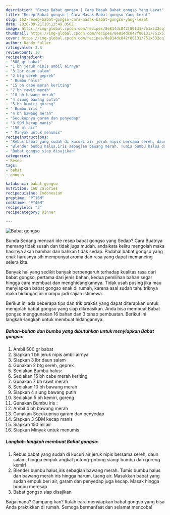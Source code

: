 ```yaml
---
description: "Resep Babat gongso | Cara Masak Babat gongso Yang Lezat"
title: "Resep Babat gongso | Cara Masak Babat gongso Yang Lezat"
slug: 162-resep-babat-gongso-cara-masak-babat-gongso-yang-lezat
date: 2020-09-21T10:12:49.056Z
image: https://img-global.cpcdn.com/recipes/8e814dc842f80131/751x532cq70/babat-gongso-foto-resep-utama.jpg
thumbnail: https://img-global.cpcdn.com/recipes/8e814dc842f80131/751x532cq70/babat-gongso-foto-resep-utama.jpg
cover: https://img-global.cpcdn.com/recipes/8e814dc842f80131/751x532cq70/babat-gongso-foto-resep-utama.jpg
author: Randy Fuller
ratingvalue: 3.3
reviewcount: 10
recipeingredient:
- "500 gr babat"
- "1 bh jeruk nipis ambil airnya"
- "3 lbr daun salam"
- "2 btg sereh geprek"
- " Bumbu halus"
- "15 bh cabe merah keriting"
- "7 bh rawit merah"
- "10 bh bawang merah"
- "4 siung bawang putih"
- "5 bh kemiri goreng"
- " Bumbu iris "
- "4 bh bawang merah"
- "Secukupnya garam dan penyedap"
- "3 SDM kecap manis"
- "150 ml air"
- " Minyak untuk menumis"
recipeinstructions:
- "Rebus babat yang sudah di kucuri air jeruk nipis bersama sereh, daun salam, hingga empuk angkat potong-potong.siangi bumbu dan goreng kemiri"
- "Blender bumbu halus,iris sebagian bawang merah. Tumis bumbu halus dan bawang merah iris hingga harum, tuang air. Masukkan babat yang sudah empuk.beri air, garam dan penyedap juga kecap. Masak hingga bumbu meresap"
- "Babat gongso siap disajikan"
categories:
- Resep
tags:
- babat
- gongso

katakunci: babat gongso 
nutrition: 160 calories
recipecuisine: Indonesian
preptime: "PT16M"
cooktime: "PT46M"
recipeyield: "3"
recipecategory: Dinner

---
```



![Babat gongso](https://img-global.cpcdn.com/recipes/8e814dc842f80131/751x532cq70/babat-gongso-foto-resep-utama.jpg)

Bunda Sedang mencari ide resep babat gongso yang Sedap? Cara Buatnya memang tidak susah dan tidak juga mudah. andaikata keliru mengolah maka hasilnya akan hambar dan bahkan tidak sedap. Padahal babat gongso yang enak harusnya sih mempunyai aroma dan rasa yang dapat memancing selera kita.



Banyak hal yang sedikit banyak berpengaruh terhadap kualitas rasa dari babat gongso, pertama dari jenis bahan, kedua pemilihan bahan segar hingga cara membuat dan menghidangkannya. Tidak usah pusing jika mau menyiapkan babat gongso enak di rumah, karena asal sudah tahu triknya maka hidangan ini mampu jadi sajian istimewa.


Berikut ini ada beberapa tips dan trik praktis yang dapat diterapkan untuk mengolah babat gongso yang siap dikreasikan. Anda bisa membuat Babat gongso menggunakan 16 bahan dan 3 tahap pembuatan. Berikut ini langkah-langkah untuk membuat hidangannya.

<!--inarticleads1-->

##### Bahan-bahan dan bumbu yang dibutuhkan untuk menyiapkan Babat gongso:

1. Ambil 500 gr babat
1. Siapkan 1 bh jeruk nipis ambil airnya
1. Siapkan 3 lbr daun salam
1. Gunakan 2 btg sereh, geprek
1. Sediakan  Bumbu halus:
1. Sediakan 15 bh cabe merah keriting
1. Gunakan 7 bh rawit merah
1. Sediakan 10 bh bawang merah
1. Siapkan 4 siung bawang putih
1. Sediakan 5 bh kemiri, goreng
1. Gunakan  Bumbu iris :
1. Ambil 4 bh bawang merah
1. Gunakan Secukupnya garam dan penyedap
1. Siapkan 3 SDM kecap manis
1. Siapkan 150 ml air
1. Siapkan  Minyak untuk menumis




<!--inarticleads2-->

##### Langkah-langkah membuat Babat gongso:

1. Rebus babat yang sudah di kucuri air jeruk nipis bersama sereh, daun salam, hingga empuk angkat potong-potong.siangi bumbu dan goreng kemiri
1. Blender bumbu halus,iris sebagian bawang merah. Tumis bumbu halus dan bawang merah iris hingga harum, tuang air. Masukkan babat yang sudah empuk.beri air, garam dan penyedap juga kecap. Masak hingga bumbu meresap
1. Babat gongso siap disajikan




Bagaimana? Gampang kan? Itulah cara menyiapkan babat gongso yang bisa Anda praktikkan di rumah. Semoga bermanfaat dan selamat mencoba!
